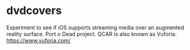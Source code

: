 # dvdcovers
Experiment to see if iOS supports streaming media over an augmented reality surface. Port 
o
Dead project. QCAR is also known as Vuforia: https://www.vuforia.com/
